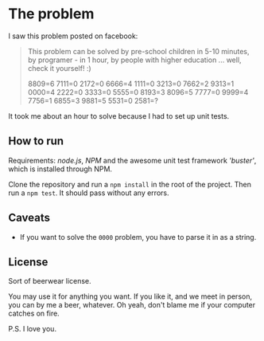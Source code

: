 # The problem

I saw this problem posted on facebook:

  > This problem can be solved by pre-school children in 5-10 minutes, by programer - in 1 hour, by people with higher education ... well, check it yourself! :)
  >
  > 8809=6
  > 7111=0
  > 2172=0
  > 6666=4
  > 1111=0
  > 3213=0
  > 7662=2
  > 9313=1
  > 0000=4
  > 2222=0
  > 3333=0
  > 5555=0
  > 8193=3
  > 8096=5
  > 7777=0
  > 9999=4
  > 7756=1
  > 6855=3
  > 9881=5
  > 5531=0
  > 2581=?

It took me about an hour to solve because I had to set up unit tests.


## How to run

Requirements: *node.js*, *NPM* and the awesome unit test framework *'buster'*, which is installed through NPM.

Clone the repository and run a `npm install` in the root of the project. Then run a `npm test`. It should pass without any errors.


## Caveats

  * If you want to solve the `0000` problem, you have to parse it in as a string.


## License

Sort of beerwear license.

You may use it for anything you want. If you like it, and we meet in person, you can by me a beer, whatever. Oh yeah, don't blame me if your computer catches on fire.

P.S. I love you.